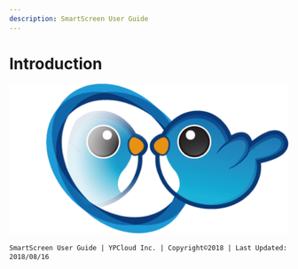 ```yaml
---
description: SmartScreen User Guide
---
```


# Introduction

![](.gitbook/assets/ss_hi.png)

```text
SmartScreen User Guide | YPCloud Inc. | Copyright©2018 | Last Updated: 2018/08/16
```



